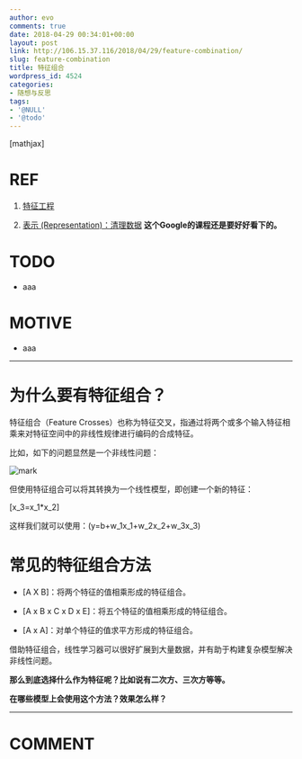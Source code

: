 ```yaml
---
author: evo
comments: true
date: 2018-04-29 00:34:01+00:00
layout: post
link: http://106.15.37.116/2018/04/29/feature-combination/
slug: feature-combination
title: 特征组合
wordpress_id: 4524
categories:
- 随想与反思
tags:
- '@NULL'
- '@todo'
---
```


<!-- more -->

[mathjax]


# REF






  1. [特征工程](https://feisky.xyz/machine-learning/basic/feature-engineering.html)


  2. [表示 (Representation)：清理数据](https://developers.google.com/machine-learning/crash-course/representation/cleaning-data) **这个Google的课程还是要好好看下的。**




# TODO






  * aaa




# MOTIVE






  * aaa





* * *





# 为什么要有特征组合？


特征组合（Feature Crosses）也称为特征交叉，指通过将两个或多个输入特征相乘来对特征空间中的非线性规律进行编码的合成特征。

比如，如下的问题显然是一个非线性问题：


![mark](http://pacdb2bfr.bkt.clouddn.com/blog/image/180728/j43iJd9B7l.png?imageslim)

但使用特征组合可以将其转换为一个线性模型，即创建一个新的特征：

\[x_3=x_1*x_2\]

这样我们就可以使用：\(y=b+w_1x_1+w_2x_2+w_3x_3\)


# 常见的特征组合方法






  * [A X B]：将两个特征的值相乘形成的特征组合。


  * [A x B x C x D x E]：将五个特征的值相乘形成的特征组合。


  * [A x A]：对单个特征的值求平方形成的特征组合。


借助特征组合，线性学习器可以很好扩展到大量数据，并有助于构建复杂模型解决非线性问题。

**那么到底选择什么作为特征呢？比如说有二次方、三次方等等。**





**在哪些模型上会使用这个方法？效果怎么样？**







* * *





# COMMENT
